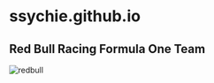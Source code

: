 # ssychie.github.io

## Red Bull Racing Formula One Team

![redbull](https://encrypted-tbn0.gstatic.com/images?q=tbn:ANd9GcScVOZ7Zmmy9AW75NQP2V-2oBOAf60px5XZnQ&usqp=CAU)
